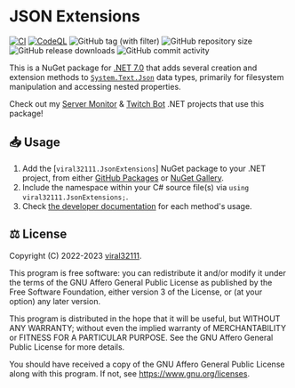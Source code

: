 # JSON Extensions

[![CI](https://github.com/viral32111/JsonExtensions/actions/workflows/ci.yml/badge.svg)](https://github.com/viral32111/JsonExtensions/actions/workflows/ci.yml)
[![CodeQL](https://github.com/viral32111/JsonExtensions/actions/workflows/codeql.yml/badge.svg)](https://github.com/viral32111/JsonExtensions/actions/workflows/codeql.yml)
![GitHub tag (with filter)](https://img.shields.io/github/v/tag/viral32111/JsonExtensions?label=Latest)
![GitHub repository size](https://img.shields.io/github/repo-size/viral32111/JsonExtensions?label=Size)
![GitHub release downloads](https://img.shields.io/github/downloads/viral32111/JsonExtensions/total?label=Downloads)
![GitHub commit activity](https://img.shields.io/github/commit-activity/m/viral32111/JsonExtensions?label=Commits)

This is a NuGet package for [.NET 7.0](https://learn.microsoft.com/en-us/dotnet/core/whats-new/dotnet-7) that adds several creation and extension methods to [`System.Text.Json`](https://docs.microsoft.com/dotnet/api/system.text.json) data types, primarily for filesystem manipulation and accessing nested properties.

Check out my [Server Monitor](https://github.com/viral32111/ServerMonitor) & [Twitch Bot](https://github.com/viral32111/TwitchBot) .NET projects that use this package!

## 📥 Usage

1. Add the [`viral32111.JsonExtensions`] NuGet package to your .NET project, from either [GitHub Packages](https://github.com/viral32111/JsonExtensions/packages/1617512) or [NuGet Gallery](https://www.nuget.org/packages/viral32111.JsonExtensions/).
2. Include the namespace within your C# source file(s) via `using viral32111.JsonExtensions;`.
3. Check [the developer documentation](https://github.com/viral32111/JsonExtensions/wiki/Developer-Documentation) for each method's usage.

## ⚖️ License

Copyright (C) 2022-2023 [viral32111](https://viral32111.com).

This program is free software: you can redistribute it and/or modify
it under the terms of the GNU Affero General Public License as
published by the Free Software Foundation, either version 3 of the
License, or (at your option) any later version.

This program is distributed in the hope that it will be useful,
but WITHOUT ANY WARRANTY; without even the implied warranty of
MERCHANTABILITY or FITNESS FOR A PARTICULAR PURPOSE. See the
GNU Affero General Public License for more details.

You should have received a copy of the GNU Affero General Public License
along with this program. If not, see https://www.gnu.org/licenses.
